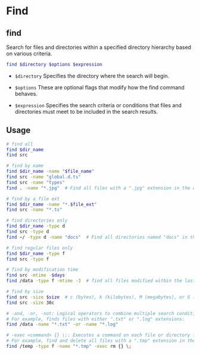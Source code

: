# Find

## find

Search for files and directories within a specified directory hierarchy based on various criteria.

```bash
find $directory $options $expression
```

- `$directory` Specifies the directory where the search will begin.

- `$options` These are optional flags that modify how the find command behaves.

- `$expression` Specifies the search criteria or conditions that files and directories must meet to be included in the search results.

## Usage

```bash
# find all
find $dir_name
find src

# find by name
find $dir_name -name "$file_name"
find src -name "global.d.ts"
find src -name "types"
find . -name "*.jpg"  # Find all files with a ".jpg" extension in the current directory and its subdirectories

# find by a file ext
find $dir_name -name "*.$file_ext"
find src -name "*.ts"

# find directories only
find $dir_name -type d
find src -type d
find ~/ -type d -name "docs"  # Find all directories named "docs" in the home directory

# find regular files only
find $dir_name -type f
find src -type f

# find by modification time
find src -mtime -$days
find /data -type f -mtime -3  # find all files modified within the last 3 days in the "/data" directory

# find by size
find src -size $size  # c (bytes), k (kilobytes), M (megabytes), or G (gigabytes)
find src -size 30c

# -and, -or, -not: Logical operators to combine multiple search conditions.
# For example, finds files with either ".txt" or ".log" extensions:
find /data -name "*.txt" -or -name "*.log"

# -exec <command> {} \;: Executes a command on each file or directory found. You can use {} as a placeholder for the found item.
# For example, find and delete all files with a ".tmp" extension in the "/temp" directory:
find /temp -type f -name "*.tmp" -exec rm {} \;
```
